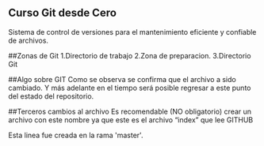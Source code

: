 ## Curso Git desde Cero
Sistema de control de versiones para el mantenimiento eficiente y
confiable de archivos.

##Zonas de Git
1.Directorio de trabajo
2.Zona de preparacion.
3.Directorio Git

##Algo sobre GIT
Como se observa se confirma que el archivo a sido cambiado. Y más adelante en el tiempo será posible regresar a este punto del estado del repositorio.

##Terceros cambios al archivo
Es recomendable (NO obligatorio)  crear un archivo con este nombre  ya que este es el archivo “index” que lee GITHUB

Esta linea fue creada en la rama 'master'.